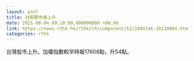```yaml
---
layout: post
title: 台股開市後上升
date: 2021-08-04 09:10:09.000000000 +08:00
link: https://news.rthk.hk/rthk/ch/component/k2/1604146-20210804.htm
categories: rthk
---
```


台灣股市上升。加權指數較早時報17608點，升54點。
